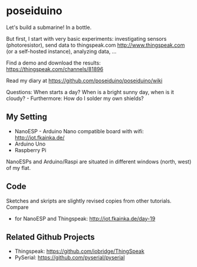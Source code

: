 # poseiduino

Let's build a submarine! In a bottle.

But first, I start with very basic experiments: investigating sensors (photoresistor), send data to thingspeak.com <http://www.thingspeak.com> (or a self-hosted instance), analyzing data, ... 

Find a demo and download the results: https://thingspeak.com/channels/81896

Read my diary at https://github.com/poseiduino/poseiduino/wiki 

Questions: When starts a day? When is a bright sunny day, when is it cloudy? - Furthermore: How do I solder my own shields?    

## My Setting

* NanoESP - Arduino Nano compatible board with wifi: http://iot.fkainka.de/
* Arduino Uno
* Raspberry Pi

NanoESPs and Arduino/Raspi are situated in different windows (north, west) of my flat. 

## Code

Sketches and skripts are slightly revised copies from other tutorials. 
Compare
* for NanoESP and Thingspeak: http://iot.fkainka.de/day-19

## Related Github Projects

* Thingspeak: https://github.com/iobridge/ThingSpeak
* PySerial: https://github.com/pyserial/pyserial
